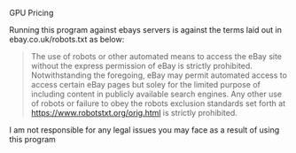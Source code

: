 GPU Pricing

Running this program against ebays servers is against the terms laid out in ebay.co.uk/robots.txt as below:

>The use of robots or other automated means to access the eBay site
without the express permission of eBay is strictly prohibited.
Notwithstanding the foregoing, eBay may permit automated access to
access certain eBay pages but soley for the limited purpose of
including content in publicly available search engines. Any other
use of robots or failure to obey the robots exclusion standards set
forth at <https://www.robotstxt.org/orig.html> is strictly
prohibited.

I am not responsible for any legal issues you may face as a result of using this program